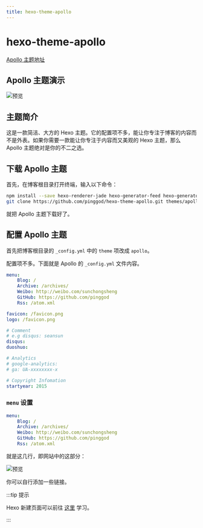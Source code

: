 ```yaml
---
title: hexo-theme-apollo
---
```

# hexo-theme-apollo <Badge text="@ChungZH"/> <Badge text="Writing" type="warn"/> <Badge text="latest"/>


[Apollo 主题地址](https://github.com/pinggod/hexo-theme-apollo)

## Apollo 主题演示

![预览](@img/2/2-4/1.png)

## 主题简介

这是一款简洁、大方的 Hexo 主题。它的配置项不多，能让你专注于博客的内容而不是外表。如果你需要一款能让你专注于内容而又美观的 Hexo 主题，那么 Apollo 主题绝对是你的不二之选。

## 下载 Apollo 主题

首先，在博客根目录打开终端，输入以下命令：
```bash
npm install --save hexo-renderer-jade hexo-generator-feed hexo-generator-sitemap hexo-browsersync hexo-generator-archive
git clone https://github.com/pinggod/hexo-theme-apollo.git themes/apollo
```

就把 Apollo 主题下载好了。

## 配置 Apollo 主题

首先把博客根目录的 `_config.yml` 中的 `theme` 项改成 `apollo`。

配置项不多。下面就是 Apollo 的 `_config.yml` 文件内容。

```yaml
menu:
    Blog: /
    Archive: /archives/
    Weibo: http://weibo.com/sunchongsheng
    GitHub: https://github.com/pinggod
    Rss: /atom.xml

favicon: /favicon.png
logo: /favicon.png

# Comment
# e.g disqus: seansun
disqus:
duoshuo:

# Analytics
# google-analytics:
# ga: UA-xxxxxxxx-x

# Copyright Infomation
startyear: 2015
```

### `menu` 设置

```yaml
menu:
    Blog: /
    Archive: /archives/
    Weibo: http://weibo.com/sunchongsheng
    GitHub: https://github.com/pinggod
    Rss: /atom.xml
```

就是这几行，即网站中的这部分：

![预览](@img/2/2-4/2.png)

你可以自行添加一些链接。

:::tip 提示

Hexo 新建页面可以前往 [这里](/1-Hexo-install-and-config/1-3-config-hexo.html#hexo-命令详解) 学习。

:::

